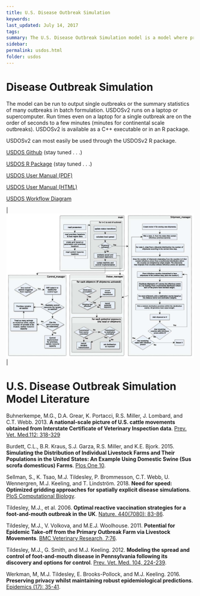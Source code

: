 ```yaml
---
title: U.S. Disease Outbreak Simulation
keywords:
last_updated: July 14, 2017
tags:
summary: The U.S. Disease Outbreak Simulation model is a model where premises-to-premises transmission occurs by two routes -- long range transmission due to movement of infected animals informed by USAMM or local due to aerosol, fenceline, or fomite transmission.
sidebar:
permalink: usdos.html
folder: usdos
---
```


# Disease Outbreak Simulation

The model can be run to output single outbreaks or the summary statistics of many outbreaks in batch formulation.  USDOSv2 runs on a laptop or supercomputer. Run times even on a laptop for a single outbreak are on the order of seconds to a few minutes (minutes for continental scale outbreaks). USDOSv2 is available as a C++ executable or in an R package.

USDOSv2 can most easily be used through the USDOSv2 R package.


<a href="" class="btn btn-primary">USDOS Github</a> (stay tuned . . .)

<a href="" class="btn btn-primary">USDOS R Package</a>  (stay tuned . . .)

<a href="literature/USDOS_UserManual.pdf" class="btn btn-primary">USDOS User Manual (PDF)</a>

<a href="literature/USDOS_UserManual.html" class="btn btn-primary">USDOS User Manual (HTML)</a>

<a href="literature/main.pdf" class="btn btn-primary">USDOS Workflow Diagram</a>

| <img src = "images/usdos.jpg" style = "width:600px">  |



# U.S. Disease Outbreak Simulation Model Literature

Buhnerkempe, M.G., D.A. Grear, K. Portacci, R.S. Miller, J. Lombard, and C.T. Webb. 2013. **A national-scale picture of U.S. cattle movements obtained from Interstate Certificate of Veterinary Inspection data**. [Prev. Vet. Med.112: 318-329](https://doi.org/10.1016/j.prevetmed.2013.08.002)

Burdett, C.L., B.R. Kraus, S.J. Garza, R.S. Miller, and K.E. Bjork. 2015. **Simulating the Distribution of Individual Livestock Farms and Their Populations in the United States: An Example Using Domestic Swine (Sus scrofa domesticus) Farms**. [Plos One 10](https://doi.org/10.1371/journal.pone.0140338).

Sellman, S., K. Tsao, M.J. Tildesley, P. Brommesson, C.T. Webb, U. Wennergren, M.J. Keeling, and T. Lindström. 2018. **Need for speed: Optimized gridding approaches for spatially explicit disease simulations**. [PloS Computational Biology](https://doi.org/10.1371/journal.pcbi.1006086).

Tildesley, M.J., et al. 2006. **Optimal reactive vaccination strategies for a foot-and-mouth outbreak in the UK**. [Nature. 440(7080): 83-86](https://doi.org/10.1038/nature04324).

Tildesley, M.J., V. Volkova, and M.E.J. Woolhouse. 2011. **Potential for Epidemic Take-off from the Primary Outbreak Farm via Livestock Movements**. [BMC Veterinary Research, 7:76](https://doi.org/10.1186/1746-6148-7-76).

Tildesley, M.J., G. Smith, and M.J. Keeling. 2012. **Modeling the spread and control of foot-and-mouth disease in Pennsylvania following its discovery and options for control**. [Prev. Vet. Med. 104, 224-239](https://doi.org/10.1016/j.prevetmed.2011.11.007).

Werkman, M, M.J. Tildesley, E. Brooks-Pollock, and M.J. Keeling. 2016. **Preserving privacy whilst maintaining robust epidemiological predictions**. [Epidemics (17): 35-41](https://doi.org/10.1016/j.epidem.2016.10.004).
